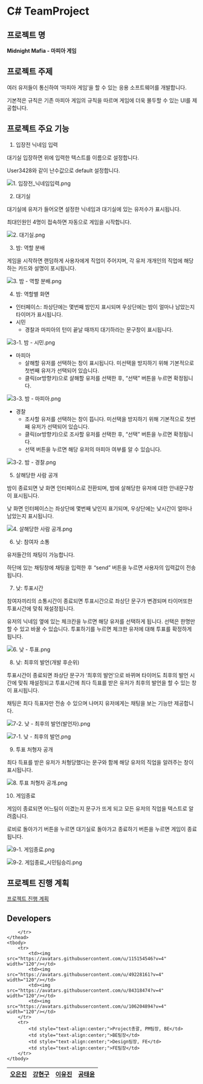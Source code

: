 # C# TeamProject

## 프로젝트 명

**Midnight Mafia - 마피아 게임**

## 프로젝트 주제

여러 유저들이 통신하여 ‘마피아 게임’을 할 수 있는 응용 소프트웨어를 개발합니다.

기본적은 규칙은 기존 마피아 게임의 규칙을 따르며 게임에 더욱 몰두할 수 있는 UI를 제공합니다.

## 프로젝트 주요 기능

1. 입장전 닉네임 입력

 대기실 입장하면 위에 입력한 텍스트를 이름으로 설정합니다.

 User3428와 같이 난수값으로 default 설정합니다.

![1. 입장전_닉네임입력.png](https://prod-files-secure.s3.us-west-2.amazonaws.com/a0050bf9-5a91-46b8-b21b-40419b01b83b/76588e7d-45b1-4b1a-9d2a-e02de86972fc/a310c80f-4fba-4c57-aa37-3e5f55dd01c0.png)

2. 대기실

 대기실에 유저가 들어오면 설정한 닉네임과 대기실에 있는 유저수가 표시됩니다.

 최대인원인 4명이 접속하면 자동으로 게임을 시작합니다.

![2. 대기실.png](https://prod-files-secure.s3.us-west-2.amazonaws.com/a0050bf9-5a91-46b8-b21b-40419b01b83b/66e9e865-11f9-49e6-a45c-ec68a3aff03f/653e286d-0094-4dcf-9e44-91601692c94c.png)

3. 밤: 역할 분배

 게임을 시작하면 랜덤하게 사용자에게 직업이 주어지며, 각 유저 개개인의 직업에 해당하는 카드와 설명이 포시됩니다.

![3. 밤 - 역할 분배.png](https://prod-files-secure.s3.us-west-2.amazonaws.com/a0050bf9-5a91-46b8-b21b-40419b01b83b/7d49b216-1b01-4414-8e5a-5bc968dc56a2/46e57bba-4e5d-4ed8-8e86-3b0b4efbee79.png)

4. 밤: 역할별 화면
- 인터페이스: 좌상단에는 몇번째 밤인지 표시되며 우상단에는 밤이 얼마나 남았는지 타이머가 표시됩니다.
- 시민
    - 경찰과 마피아의 턴이 끝날 때까지 대기하라는 문구창이 표시됩니다.

![3-1. 밤 - 시민.png](https://prod-files-secure.s3.us-west-2.amazonaws.com/a0050bf9-5a91-46b8-b21b-40419b01b83b/fd188bca-6dcc-4216-9b17-e928d8f8db18/315520d3-78bf-421a-9ce6-abdd43faa58a.png)

- 마피아
    - 살해할 유저를 선택하는 창이 표시됩니다. 미선택을 방지하기 위해 기본적으로 첫번째 유저가 선택되어 있습니다.
    - 클릭(or방향키)으로 살해할 유저를 선택한 후, “선택” 버튼을 누르면 확정됩니다.

![3-3. 밤 - 마피아.png](https://prod-files-secure.s3.us-west-2.amazonaws.com/a0050bf9-5a91-46b8-b21b-40419b01b83b/89eaafad-acf7-409c-aa18-03f06fcbb77b/76e5b79b-c78f-4a5f-81c1-aa92127e97e4.png)

- 경찰
    - 조사할 유저를 선택하는 창이 뜹니다. 미선택을 방지하기 위해 기본적으로 첫번째 유저가 선택되어 있습니다.
    - 클릭(or방향키)으로 조사할 유저를 선택한 후, “선택” 버튼을 누르면 확정됩니다.
    - 선택 버튼을 누르면 해당 유저의 마피아 여부를 알 수 있습니다.

![3-2. 밤 - 경찰.png](https://prod-files-secure.s3.us-west-2.amazonaws.com/a0050bf9-5a91-46b8-b21b-40419b01b83b/b058d7a0-9faf-4f87-8645-3929696801ff/d04eea07-cfe1-4966-96e3-57c23af28a9b.png)

5. 살해당한 사람 공개

 밤이 종료되면 낮 화면 인터페이스로 전환되며, 밤에 살해당한 유저에 대한 안내문구창이 표시됩니다.

 낮 화면 인터페이스는 좌상단에 몇번째 낮인지 표기되며, 우상단에는 낮시간이 얼마나 남았는지 표시됩니다.

![4. 살해당한 사람 공개.png](https://prod-files-secure.s3.us-west-2.amazonaws.com/a0050bf9-5a91-46b8-b21b-40419b01b83b/63801fe2-b7a9-40f4-acf4-e960369d30f1/4._%EC%82%B4%ED%95%B4%EB%8B%B9%ED%95%9C_%EC%82%AC%EB%9E%8C_%EA%B3%B5%EA%B0%9C.png)

6. 낮: 참여자 소통

 유저들간의 채팅이 가능합니다.

 하단에 있는 채팅창에 채팅을 입력한 후 “send” 버튼을 누르면 사용자의 입력값이 전송됩니다.

[]()

7. 낮: 투표시간

 참여자끼리의 소통시간이 종료되면 투표시간으로 좌상단 문구가 변경되며 타이머또한 투표시간에 맞춰 재설정됩니다.

 유저의 닉네임 옆에 있는 체크칸을 누르면 해당 유저를 선택하게 됩니다. 선택은 한명만 할 수 있고 바꿀 수 있습니다. 투표하기를 누르면 체크한 유저에 대해 투표를 확정하게 됩니다.

![6. 낮 - 투표.png](https://prod-files-secure.s3.us-west-2.amazonaws.com/a0050bf9-5a91-46b8-b21b-40419b01b83b/e4ec3577-1eb9-4c9a-a4be-99f060aa3c27/644a0e68-8484-409a-88ac-04a6ca173ea0.png)

8. 낮: 최후의 발언(개발 후순위)

 투표시간이 종료되면 좌상단 문구가 ‘최후의 발언’으로 바뀌며 타이머도 최후의 발언 시간에 맞춰 재설정되고 투표시간에 최다 득표를 받은 유저가 최후의 발언을 할 수 있는 창이 표시됩니다.

 채팅은 최다 득표자만 전송 수 있으며 나머지 유저에게는 채팅을 보는 기능만 제공합니다. 

![7-2. 낮 - 최후의 발언(발언자).png](https://prod-files-secure.s3.us-west-2.amazonaws.com/a0050bf9-5a91-46b8-b21b-40419b01b83b/99c5483b-2bed-47d6-9faa-c17fd8b90797/f98fb3a1-3356-43e4-9f97-b82fde05a645.png)

![7-1. 낮 - 최후의 발언.png](https://prod-files-secure.s3.us-west-2.amazonaws.com/a0050bf9-5a91-46b8-b21b-40419b01b83b/84961471-eacd-4c9a-89c2-d94d16db797e/c8cd31c4-246f-4dd4-a081-1595481c0117.png)

9. 투표 처형자 공개

 최다 득표를 받은 유저가 처형당했다는 문구와 함께 해당 유저의 직업을 알려주는 창이 표시됩니다.

![8. 투표 처형자 공개.png](https://prod-files-secure.s3.us-west-2.amazonaws.com/a0050bf9-5a91-46b8-b21b-40419b01b83b/2d602d19-e7ba-447a-b888-8effd6efb20e/8._%ED%88%AC%ED%91%9C_%EC%B2%98%ED%98%95%EC%9E%90_%EA%B3%B5%EA%B0%9C.png)

10. 게임종료

 게임이 종료되면 어느팀이 이겼는지 문구가 뜨게 되고 모든 유저의 직업을 텍스트로 알려줍니다.

 로비로 돌아가기 버튼을 누르면 대기실로 돌아가고 종료하기 버튼을 누르면 게임이 종료됩니다.

![9-1. 게임종료.png](https://prod-files-secure.s3.us-west-2.amazonaws.com/a0050bf9-5a91-46b8-b21b-40419b01b83b/19e4b9ec-36b6-4612-b531-0eca7b8205eb/ff42aa90-07d2-447c-b91c-9193a109d475.png)

![9-2. 게임종료_시민팀승리.png](https://prod-files-secure.s3.us-west-2.amazonaws.com/a0050bf9-5a91-46b8-b21b-40419b01b83b/dd509ad2-90bd-402c-a59c-36ce971d58d6/1aaf1836-d9e0-4360-81e3-21d00c7f7f88.png)

## 프로젝트 진행 계획

[프로젝트 진행 계획](https://www.notion.so/183435dafc03423999fa46591aca0de0?pvs=21)

## Developers

<table>
    <thead>
        <tr>
            <th style="text-align:center;"><a href="https://github.com/Eunjin03">오은진</a></th>
            <th style="text-align:center;"><a href="https://github.com/gusrns48">강현구</a></th>
            <th style="text-align:center;"><a href="https://github.com/YuJin020303">이유진</a></th>
            <th style="text-align:center;"><a href="https://github.com/G0MTENG">공태윤</a></th>
            
        </tr>
    </thead>
    <tbody>
        <tr>
            <td><img src="https://avatars.githubusercontent.com/u/115154546?v=4" width="120"/></td>
            <td><img src="https://avatars.githubusercontent.com/u/49228161?v=4" width="120"/></td>
            <td><img src="https://avatars.githubusercontent.com/u/84318474?v=4" width="120"/></td>
            <td><img src="https://avatars.githubusercontent.com/u/106204894?v=4" width="120"/></td>
        </tr>
        <tr>
            <td style="text-align:center;">Project총괄, PM팀장, BE</td>
            <td style="text-align:center;">BE팀장</td>
            <td style="text-align:center;">Design팀장, FE</td>
            <td style="text-align:center;">FE팀장</td>
        </tr>
    </tbody>
</table>


